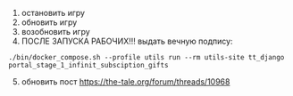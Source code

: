 
1. остановить игру
2. обновить игру
3. возобновить игру
4. ПОСЛЕ ЗАПУСКА РАБОЧИХ!!! выдать вечную подпису:

```
./bin/docker_compose.sh --profile utils run --rm utils-site tt_django portal_stage_1_infinit_subsciption_gifts
```

5. обновить пост https://the-tale.org/forum/threads/10968
